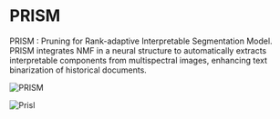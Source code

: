 # PRISM
PRISM : Pruning for Rank-adaptive Interpretable Segmentation Model. PRISM integrates NMF in a neural structure to automatically extracts interpretable components from multispectral images, enhancing text binarization of historical documents.

![PRISM](https://github.com/user-attachments/assets/393a160a-99d4-4c3f-a9ce-a33b21e25924)

![Prisl](https://github.com/user-attachments/assets/d3483cc7-3edf-48c8-8677-4ed8f3954866)
